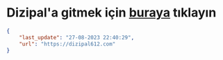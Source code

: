# Dizipal'a gitmek için [buraya](https://dizipal612.com) tıklayın
    
```json
{
    "last_update": "27-08-2023 22:40:29",
    "url": "https://dizipal612.com"
}
```